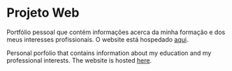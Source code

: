 # Projeto Web
Portfólio pessoal que contém informações acerca da minha formação e dos meus interesses profissionais. O website está hospedado [aqui](https://www.cin.ufpe.br/~paalf/).

Personal porfolio that contains information about my education and my professional interests. The website is hosted [here](https://www.cin.ufpe.br/~paalf/).
